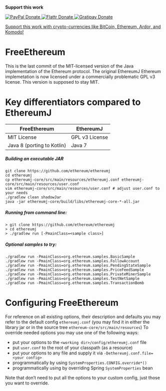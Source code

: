**Support this work**
<!-- BADGES/ -->
<span class="badge-paypal">
<a href="https://www.paypal.com/cgi-bin/webscr?cmd=_s-xclick&amp;hosted_button_id=MA847TR65D4N2" title="Donate to this project using PayPal">
<img src="https://img.shields.io/badge/paypal-donate-yellow.svg" alt="PayPal Donate"/>
</a></span>
<span class="badge-flattr">
<a href="https://flattr.com/submit/auto?fid=o6ok7n&url=https%3A%2F%2Fgithub.com%2Floxal" title="Donate to this project using Flattr">
<img src="https://img.shields.io/badge/flattr-donate-yellow.svg" alt="Flattr Donate" />
</a></span>
<span class="badge-gratipay"><a href="https://gratipay.com/~loxal" title="Donate weekly to this project using Gratipay">
<img src="https://img.shields.io/badge/gratipay-donate-yellow.svg" alt="Gratipay Donate" />
</a></span>
<!-- /BADGES -->

[Support this work with crypto-currencies like BitCoin, Ethereum, Ardor, and Komodo!](http://me.loxal.net/coin-support.html)


FreeEthereum
=

This is the last commit of the MIT-licensed version of the Java implementation of the Ethereum protocol.
The original EthereumJ Ethereum implemetation is now licensed under a commercially problematic GPL v3 license. This version is supposed to stay MIT.

# Key differentiators compared to EthereumJ

FreeEthereum | EthereumJ
--- | --- 
MIT License | GPL v3 License
Java 8 (porting to Kotlin) | Java 7 

##### Building an executable JAR
```
git clone https://github.com/ethereum/ethereumj
cd ethereumj
cp ethereumj-core/src/main/resources/ethereumj.conf ethereumj-core/src/main/resources/user.conf
vim ethereumj-core/src/main/resources/user.conf # adjust user.conf to your needs
./gradlew clean shadowJar
java -jar ethereumj-core/build/libs/ethereumj-core-*-all.jar
```

##### Running from command line:

```
> git clone https://github.com/ethereum/ethereumj
> cd ethereumj
> ./gradlew run [-PmainClass=<sample class>]
```

##### Optional samples to try:
```
./gradlew run -PmainClass=org.ethereum.samples.BasicSample
./gradlew run -PmainClass=org.ethereum.samples.FollowAccount
./gradlew run -PmainClass=org.ethereum.samples.PendingStateSample
./gradlew run -PmainClass=org.ethereum.samples.PriceFeedSample
./gradlew run -PmainClass=org.ethereum.samples.PrivateMinerSample
./gradlew run -PmainClass=org.ethereum.samples.TestNetSample
./gradlew run -PmainClass=org.ethereum.samples.TransactionBomb
```

# Configuring FreeEthereum

For reference on all existing options, their description and defaults you may refer to the default config `ethereumj.conf` (you may find it in either the library jar or in the source tree `ethereum-core/src/main/resources`) 
To override needed options you may use one of the following ways: 
* put your options to the `<working dir>/config/ethereumj.conf` file
* put `user.conf` to the root of your classpath (as a resource) 
* put your options to any file and supply it via `-Dethereumj.conf.file=<your config>`
* programmatically by using `SystemProperties.CONFIG.override*()`
* programmatically using by overriding Spring `SystemProperties` bean 

Note that don’t need to put all the options to your custom config, just those you want to override. 


